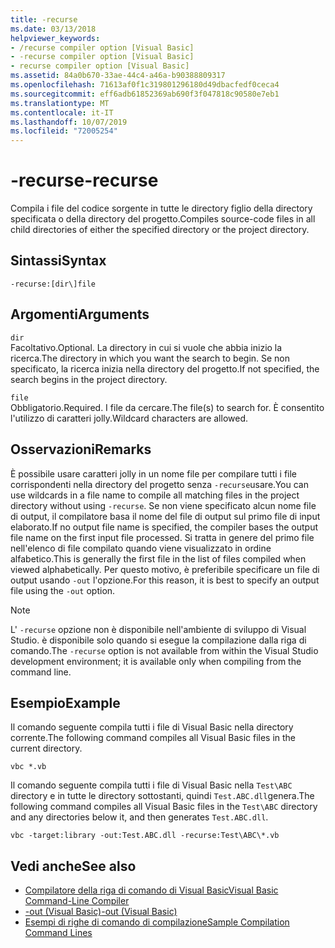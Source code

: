 ```yaml
---
title: -recurse
ms.date: 03/13/2018
helpviewer_keywords:
- /recurse compiler option [Visual Basic]
- -recurse compiler option [Visual Basic]
- recurse compiler option [Visual Basic]
ms.assetid: 84a0b670-33ae-44c4-a46a-b90388809317
ms.openlocfilehash: 71613af0f1c319801296180d49dbacfedf0ceca4
ms.sourcegitcommit: eff6adb61852369ab690f3f047818c90580e7eb1
ms.translationtype: MT
ms.contentlocale: it-IT
ms.lasthandoff: 10/07/2019
ms.locfileid: "72005254"
---
```

# <a name="-recurse"></a><span data-ttu-id="9ec8f-102">-recurse</span><span class="sxs-lookup"><span data-stu-id="9ec8f-102">-recurse</span></span>
<span data-ttu-id="9ec8f-103">Compila i file del codice sorgente in tutte le directory figlio della directory specificata o della directory del progetto.</span><span class="sxs-lookup"><span data-stu-id="9ec8f-103">Compiles source-code files in all child directories of either the specified directory or the project directory.</span></span>  
  
## <a name="syntax"></a><span data-ttu-id="9ec8f-104">Sintassi</span><span class="sxs-lookup"><span data-stu-id="9ec8f-104">Syntax</span></span>  
  
```console  
-recurse:[dir\]file  
```  
  
## <a name="arguments"></a><span data-ttu-id="9ec8f-105">Argomenti</span><span class="sxs-lookup"><span data-stu-id="9ec8f-105">Arguments</span></span>  
 `dir`  
 <span data-ttu-id="9ec8f-106">Facoltativo.</span><span class="sxs-lookup"><span data-stu-id="9ec8f-106">Optional.</span></span> <span data-ttu-id="9ec8f-107">La directory in cui si vuole che abbia inizio la ricerca.</span><span class="sxs-lookup"><span data-stu-id="9ec8f-107">The directory in which you want the search to begin.</span></span> <span data-ttu-id="9ec8f-108">Se non specificato, la ricerca inizia nella directory del progetto.</span><span class="sxs-lookup"><span data-stu-id="9ec8f-108">If not specified, the search begins in the project directory.</span></span>  
  
 `file`  
 <span data-ttu-id="9ec8f-109">Obbligatorio.</span><span class="sxs-lookup"><span data-stu-id="9ec8f-109">Required.</span></span> <span data-ttu-id="9ec8f-110">I file da cercare.</span><span class="sxs-lookup"><span data-stu-id="9ec8f-110">The file(s) to search for.</span></span> <span data-ttu-id="9ec8f-111">È consentito l'utilizzo di caratteri jolly.</span><span class="sxs-lookup"><span data-stu-id="9ec8f-111">Wildcard characters are allowed.</span></span>  
  
## <a name="remarks"></a><span data-ttu-id="9ec8f-112">Osservazioni</span><span class="sxs-lookup"><span data-stu-id="9ec8f-112">Remarks</span></span>  
 <span data-ttu-id="9ec8f-113">È possibile usare caratteri jolly in un nome file per compilare tutti i file corrispondenti nella directory del progetto senza `-recurse`usare.</span><span class="sxs-lookup"><span data-stu-id="9ec8f-113">You can use wildcards in a file name to compile all matching files in the project directory without using `-recurse`.</span></span> <span data-ttu-id="9ec8f-114">Se non viene specificato alcun nome file di output, il compilatore basa il nome del file di output sul primo file di input elaborato.</span><span class="sxs-lookup"><span data-stu-id="9ec8f-114">If no output file name is specified, the compiler bases the output file name on the first input file processed.</span></span> <span data-ttu-id="9ec8f-115">Si tratta in genere del primo file nell'elenco di file compilato quando viene visualizzato in ordine alfabetico.</span><span class="sxs-lookup"><span data-stu-id="9ec8f-115">This is generally the first file in the list of files compiled when viewed alphabetically.</span></span> <span data-ttu-id="9ec8f-116">Per questo motivo, è preferibile specificare un file di output usando `-out` l'opzione.</span><span class="sxs-lookup"><span data-stu-id="9ec8f-116">For this reason, it is best to specify an output file using the `-out` option.</span></span>  
  
> [!NOTE]
> <span data-ttu-id="9ec8f-117">L' `-recurse` opzione non è disponibile nell'ambiente di sviluppo di Visual Studio. è disponibile solo quando si esegue la compilazione dalla riga di comando.</span><span class="sxs-lookup"><span data-stu-id="9ec8f-117">The `-recurse` option is not available from within the Visual Studio development environment; it is available only when compiling from the command line.</span></span>  
  
## <a name="example"></a><span data-ttu-id="9ec8f-118">Esempio</span><span class="sxs-lookup"><span data-stu-id="9ec8f-118">Example</span></span>  
 <span data-ttu-id="9ec8f-119">Il comando seguente compila tutti i file di Visual Basic nella directory corrente.</span><span class="sxs-lookup"><span data-stu-id="9ec8f-119">The following command compiles all Visual Basic files in the current directory.</span></span>  
  
```console
vbc *.vb  
```  
  
 <span data-ttu-id="9ec8f-120">Il comando seguente compila tutti i file di Visual Basic nella `Test\ABC` directory e in tutte le directory sottostanti, quindi `Test.ABC.dll`genera.</span><span class="sxs-lookup"><span data-stu-id="9ec8f-120">The following command compiles all Visual Basic files in the `Test\ABC` directory and any directories below it, and then generates `Test.ABC.dll`.</span></span>  
  
```console
vbc -target:library -out:Test.ABC.dll -recurse:Test\ABC\*.vb  
```  
  
## <a name="see-also"></a><span data-ttu-id="9ec8f-121">Vedi anche</span><span class="sxs-lookup"><span data-stu-id="9ec8f-121">See also</span></span>

- [<span data-ttu-id="9ec8f-122">Compilatore della riga di comando di Visual Basic</span><span class="sxs-lookup"><span data-stu-id="9ec8f-122">Visual Basic Command-Line Compiler</span></span>](../../../visual-basic/reference/command-line-compiler/index.md)
- [<span data-ttu-id="9ec8f-123">-out (Visual Basic)</span><span class="sxs-lookup"><span data-stu-id="9ec8f-123">-out (Visual Basic)</span></span>](../../../visual-basic/reference/command-line-compiler/out.md)
- [<span data-ttu-id="9ec8f-124">Esempi di righe di comando di compilazione</span><span class="sxs-lookup"><span data-stu-id="9ec8f-124">Sample Compilation Command Lines</span></span>](../../../visual-basic/reference/command-line-compiler/sample-compilation-command-lines.md)
